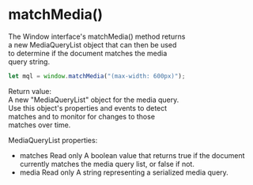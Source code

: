 # matchMedia()  

The Window interface's matchMedia() method returns  
a new MediaQueryList object that can then be used  
to determine if the document matches the media  
query string.  

```javascript
let mql = window.matchMedia("(max-width: 600px)");
```

Return value:  
A new "MediaQueryList" object for the media query.  
Use this object's properties and events to detect  
matches and to monitor for changes to those  
matches over time.  

MediaQueryList properties:  
- matches Read only
A boolean value that returns true if the document currently matches the media query list, or false if not.
- media Read only
    A string representing a serialized media query.  
